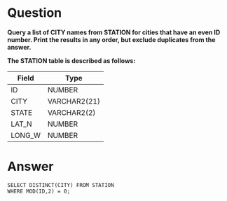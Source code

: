 # Question

**Query a list of CITY names from STATION for cities that have an even ID number. Print the results in any order, but exclude duplicates from the answer.**

**The STATION table is described as follows:**

| Field       | Type         |
|-------------|--------------|
| ID          | NUMBER       |
| CITY        | VARCHAR2(21) |
| STATE       | VARCHAR2(2)  |
| LAT_N       | NUMBER       |
| LONG_W      | NUMBER       |

# Answer

    SELECT DISTINCT(CITY) FROM STATION
    WHERE MOD(ID,2) = 0;
